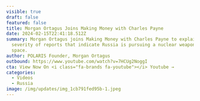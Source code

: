 ```yaml
---
visible: true
draft: false
featured: false
title: Morgan Ortagus Joins Making Money with Charles Payne
date: 2024-02-15T22:41:18.512Z
summary: Morgan Ortagus joins Making Money with Charles Payne to explain the
  severity of reports that indicate Russia is pursuing a nuclear weapon in
  space.
author: POLARIS Founder, Morgan Ortagus
outbound: https://www.youtube.com/watch?v=7HCUg2NoggI
cta: View Now On <i class="fa-brands fa-youtube"></i> Youtube →
categories:
  - Videos
  - Russia
image: /img/updates/img_1cb791fed95b-1.jpeg
---
```

